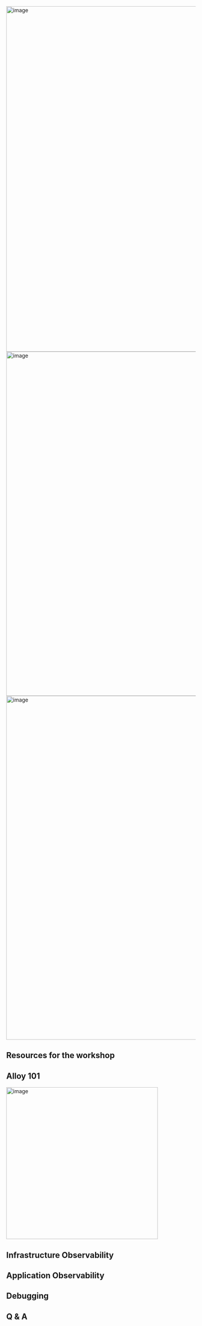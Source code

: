 <img width="916" alt="image" src="https://github.com/user-attachments/assets/8d60bee9-9d0f-4e9f-9d62-74d5f10a4ec5" />
<img width="913" alt="image" src="https://github.com/user-attachments/assets/dd978b03-74b9-456e-bedf-d24df79ff069" />
<img width="912" alt="image" src="https://github.com/user-attachments/assets/1781677a-6514-4f68-ad54-81cef5ec8734" />

## Resources for the workshop

## Alloy 101 
<img width="403" alt="image" src="https://github.com/user-attachments/assets/265947e4-a01e-4994-914a-e3254a74e980" />

## Infrastructure Observability
## Application Observability
## Debugging
## Q & A
